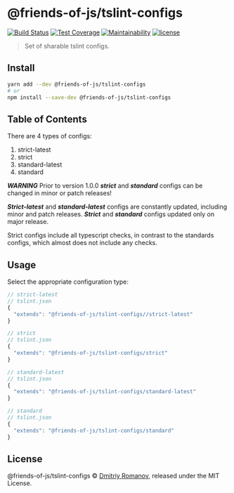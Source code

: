 # @friends-of-js/tslint-configs

[![Build Status](https://travis-ci.org/friends-of-js/tslint-configs.svg?branch=master)](https://travis-ci.org/friends-of-js/tslint-configs)
[![Test Coverage](https://api.codeclimate.com/v1/badges/86f943cef7d400ad6b6a/test_coverage)](https://codeclimate.com/github/friends-of-js/tslint-configs/test_coverage)
[![Maintainability](https://api.codeclimate.com/v1/badges/86f943cef7d400ad6b6a/maintainability)](https://codeclimate.com/github/friends-of-js/tslint-configs/maintainability)
[![license](https://img.shields.io/github/license/friends-of-js/tslint-configs.svg)](LICENSE)

> Set of sharable tslint configs.

## Install

```sh
yarn add --dev @friends-of-js/tslint-configs
# or
npm install --save-dev @friends-of-js/tslint-configs
```

## Table of Contents

There are 4 types of configs:

1. strict-latest
1. strict
1. standard-latest
1. standard

**_WARNING_**
Prior to version 1.0.0 **_strict_** and **_standard_**
configs can be changed in minor or patch releases!

**_Strict-latest_** and **_standard-latest_** configs are constantly updated,
including minor and patch releases.
**_Strict_** and **_standard_** configs updated only on major release.

Strict configs include all typescript checks,
in contrast to the standards configs,
which almost does not include any checks.

## Usage

Select the appropriate configuration type:

```js
// strict-latest
// tslint.json
{
  "extends": "@friends-of-js/tslint-configs//strict-latest"
}
```

```js
// strict
// tslint.json
{
  "extends": "@friends-of-js/tslint-configs/strict"
}
```

```js
// standard-latest
// tslint.json
{
  "extends": "@friends-of-js/tslint-configs/standard-latest"
}
```

```js
// standard
// tslint.json
{
  "extends": "@friends-of-js/tslint-configs/standard"
}
```

## License

@friends-of-js/tslint-configs © [Dmitriy Romanov](https://github.com/noldors),
released under the MIT License.
